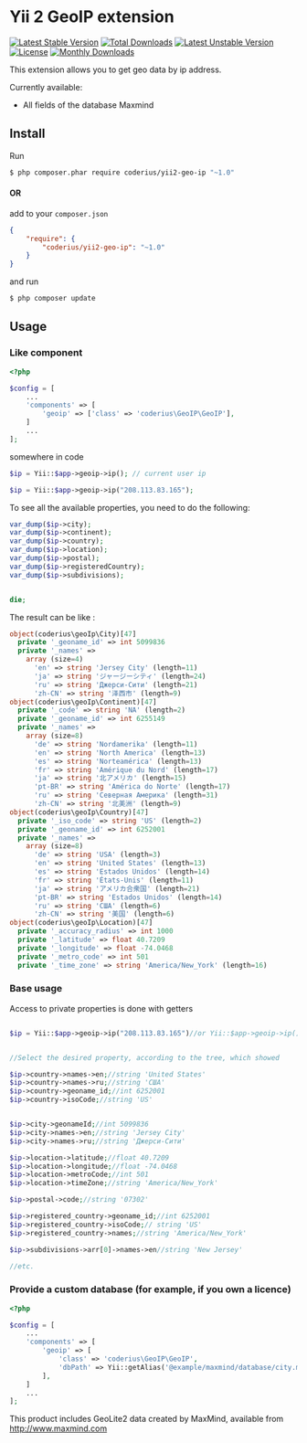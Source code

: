 Yii 2 GeoIP extension
=====================

[![Latest Stable Version](https://poser.pugx.org/coderius/yii2-geo-ip/v/stable)](https://packagist.org/packages/coderius/yii2-geo-ip)
[![Total Downloads](https://poser.pugx.org/coderius/yii2-geo-ip/downloads)](https://packagist.org/packages/coderius/yii2-geo-ip)
[![Latest Unstable Version](https://poser.pugx.org/coderius/yii2-geo-ip/v/unstable)](https://packagist.org/packages/coderius/yii2-geo-ip)
[![License](https://poser.pugx.org/coderius/yii2-geo-ip/license)](https://packagist.org/packages/coderius/yii2-geo-ip)
[![Monthly Downloads](https://poser.pugx.org/coderius/yii2-geo-ip/d/monthly)](https://packagist.org/packages/coderius/yii2-geo-ip)


This extension allows you to get geo data by ip address.

Currently available:

* All fields of the database Maxmind


## Install

Run

```bash
$ php composer.phar require coderius/yii2-geo-ip "~1.0"
```

#### OR 

add to your `composer.json`

```json
{
    "require": {
        "coderius/yii2-geo-ip": "~1.0"
    }
}
```

and run

```bash
$ php composer update
```


## Usage

### Like component

```php
<?php

$config = [
    ...
    'components' => [
        'geoip' => ['class' => 'coderius\GeoIP\GeoIP'],
    ]
    ...
];
```

somewhere in code

```php
$ip = Yii::$app->geoip->ip(); // current user ip

$ip = Yii::$app->geoip->ip("208.113.83.165");

```

To see all the available properties, you need to do the following:

```php
var_dump($ip->city);
var_dump($ip->continent);
var_dump($ip->country);
var_dump($ip->location);
var_dump($ip->postal);
var_dump($ip->registeredCountry);
var_dump($ip->subdivisions);


die;

```

The result can be like :

```php
object(coderius\geoIp\City)[47]
  private '_geoname_id' => int 5099836
  private '_names' => 
    array (size=4)
      'en' => string 'Jersey City' (length=11)
      'ja' => string 'ジャージーシティ' (length=24)
      'ru' => string 'Джерси-Сити' (length=21)
      'zh-CN' => string '泽西市' (length=9)
object(coderius\geoIp\Continent)[47]
  private '_code' => string 'NA' (length=2)
  private '_geoname_id' => int 6255149
  private '_names' => 
    array (size=8)
      'de' => string 'Nordamerika' (length=11)
      'en' => string 'North America' (length=13)
      'es' => string 'Norteamérica' (length=13)
      'fr' => string 'Amérique du Nord' (length=17)
      'ja' => string '北アメリカ' (length=15)
      'pt-BR' => string 'América do Norte' (length=17)
      'ru' => string 'Северная Америка' (length=31)
      'zh-CN' => string '北美洲' (length=9)
object(coderius\geoIp\Country)[47]
  private '_iso_code' => string 'US' (length=2)
  private '_geoname_id' => int 6252001
  private '_names' => 
    array (size=8)
      'de' => string 'USA' (length=3)
      'en' => string 'United States' (length=13)
      'es' => string 'Estados Unidos' (length=14)
      'fr' => string 'États-Unis' (length=11)
      'ja' => string 'アメリカ合衆国' (length=21)
      'pt-BR' => string 'Estados Unidos' (length=14)
      'ru' => string 'США' (length=6)
      'zh-CN' => string '美国' (length=6)
object(coderius\geoIp\Location)[47]
  private '_accuracy_radius' => int 1000
  private '_latitude' => float 40.7209
  private '_longitude' => float -74.0468
  private '_metro_code' => int 501
  private '_time_zone' => string 'America/New_York' (length=16)

```

### Base usage


Access to private properties is done with getters

```php

$ip = Yii::$app->geoip->ip("208.113.83.165")//or Yii::$app->geoip->ip() for current user


//Select the desired property, according to the tree, which showed

$ip->country->names->en;//string 'United States'
$ip->country->names->ru;//string 'США'
$ip->country->geoname_id;//int 6252001
$ip->country->isoCode;//string 'US'


$ip->city->geonameId;//int 5099836
$ip->city->names->en;//string 'Jersey City'
$ip->city->names->ru;//string 'Джерси-Сити'

$ip->location->latitude;//float 40.7209
$ip->location->longitude;//float -74.0468
$ip->location->metroCode;//int 501
$ip->location->timeZone;//string 'America/New_York'

$ip->postal->code;//string '07302'

$ip->registered_country->geoname_id;//int 6252001
$ip->registered_country->isoCode;// string 'US'
$ip->registered_country->names;//string 'America/New_York'

$ip->subdivisions->arr[0]->names->en//string 'New Jersey'

//etc.
```

### Provide a custom database (for example, if you own a licence)

```php
<?php

$config = [
    ...
    'components' => [
        'geoip' => [
            'class' => 'coderius\GeoIP\GeoIP',
            'dbPath' => Yii::getAlias('@example/maxmind/database/city.mmdb')
        ],
    ]
    ...
];
```


This product includes GeoLite2 data created by MaxMind, available from http://www.maxmind.com
